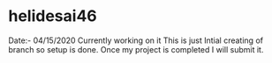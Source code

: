 # helidesai46
Date:- 04/15/2020
    Currently working on it 
    This is just Intial creating of branch so setup is done. Once my project is completed I will submit it.
